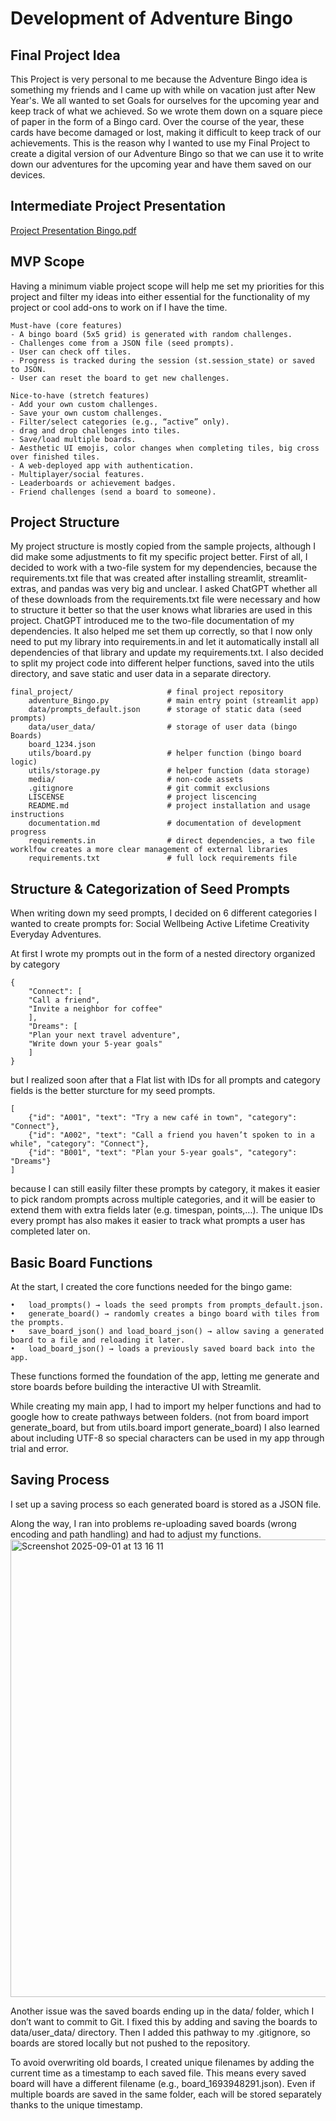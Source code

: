 # Development of Adventure Bingo

## Final Project Idea
This Project is very personal to me because the Adventure Bingo idea is something my friends and I came up with while on vacation just after New Year's. 
We all wanted to set Goals for ourselves for the upcoming year and keep track of what we achieved. So we wrote them down on a square piece of paper in the form of a Bingo card. 
Over the course of the year, these cards have become damaged or lost, making it difficult to keep track of our achievements. 
This is the reason why I wanted to use my Final Project to create a digital version of our Adventure Bingo so that we can use it to write down our adventures for the upcoming year and have them saved on our devices.

## Intermediate Project Presentation

[Project Presentation Bingo.pdf](https://github.com/user-attachments/files/22170390/Project.Presentation.Bingo.pdf)

## MVP Scope

Having a minimum viable project scope will help me set my priorities for this project and filter my ideas into either essential for the functionality of my project or cool add-ons to work on if I have the time.

>
	Must-have (core features)
    - A bingo board (5x5 grid) is generated with random challenges.
    - Challenges come from a JSON file (seed prompts).
    - User can check off tiles.
    - Progress is tracked during the session (st.session_state) or saved to JSON.
    - User can reset the board to get new challenges.

>
 	Nice-to-have (stretch features)
    - Add your own custom challenges.
    - Save your own custom challenges.
    - Filter/select categories (e.g., “active” only).
    - drag and drop challenges into tiles.
    - Save/load multiple boards.
    - Aesthetic UI emojis, color changes when completing tiles, big cross over finished tiles.
    - A web-deployed app with authentication.
    - Multiplayer/social features.
    - Leaderboards or achievement badges.
    - Friend challenges (send a board to someone).

## Project Structure

My project structure is mostly copied from the sample projects, although I did make some adjustments to fit my specific project better. 
First of all, I decided to work with a two-file system for my dependencies, because the requirements.txt file that was created after installing streamlit, streamlit-extras, and pandas was very big and unclear. 
I asked ChatGPT whether all of these downloads from the requirements.txt file were necessary and how to structure it better so that the user knows what libraries are used in this project. 
ChatGPT introduced me to the two-file documentation of my dependencies. 
It also helped me set them up correctly, so that I now only need to put my library into requirements.in and let it automatically install all dependencies of that library and update my requirements.txt.
I also decided to split my project code into different helper functions, saved into the utils directory, and save static and user data in a separate directory.

>
	final_project/                     # final project repository
        adventure_Bingo.py             # main entry point (streamlit app)
        data/prompts_default.json      # storage of static data (seed prompts)
        data/user_data/                # storage of user data (bingo Boards)
        board_1234.json
        utils/board.py                 # helper function (bingo board logic)
        utils/storage.py               # helper function (data storage)
        media/                         # non-code assets    
        .gitignore                     # git commit exclusions
        LISCENSE                       # project liscencing
        README.md                      # project installation and usage instructions
        documentation.md               # documentation of development progress
        requirements.in                # direct dependencies, a two file worklfow creates a more clear management of external libraries
        requirements.txt               # full lock requirements file

## Structure & Categorization of Seed Prompts

When writing down my seed prompts, I decided on 6 different categories I wanted to create prompts for: 
Social
Wellbeing
Active
Lifetime
Creativity
Everyday Adventures.

At first I wrote my prompts out in the form of a nested directory organized by category

>
    {
        "Connect": [
        "Call a friend",
        "Invite a neighbor for coffee"
        ],
        "Dreams": [
        "Plan your next travel adventure",
        "Write down your 5-year goals"
        ]
    }


but I realized soon after that a Flat list with IDs for all prompts and category fields is the better sturcture for my seed prompts.

>
    [
        {"id": "A001", "text": "Try a new café in town", "category": "Connect"},
        {"id": "A002", "text": "Call a friend you haven’t spoken to in a while", "category": "Connect"},
        {"id": "B001", "text": "Plan your 5-year goals", "category": "Dreams"}
    ]

because I can still easily filter these prompts by category, it makes it easier to pick random prompts across multiple categories, and it will be easier to extend them with extra fields later (e.g. timespan, points,...).
The unique IDs every prompt has also makes it easier to track what prompts a user has completed later on.

## Basic Board Functions

At the start, I created the core functions needed for the bingo game:

>
	•	load_prompts() → loads the seed prompts from prompts_default.json.
	•	generate_board() → randomly creates a bingo board with tiles from the prompts.
	•	save_board_json() and load_board_json() → allow saving a generated board to a file and reloading it later.
	•	load_board_json() → loads a previously saved board back into the app.

These functions formed the foundation of the app, letting me generate and store boards before building the interactive UI with Streamlit.

While creating my main app, I had to import my helper functions and had to google how to create pathways between folders.
(not from board import generate_board, but  from utils.board import generate_board)
I also learned about including UTF-8 so special characters can be used in my app through trial and error.

## Saving Process

I set up a saving process so each generated board is stored as a JSON file. 

Along the way, I ran into problems re-uploading saved boards (wrong encoding and path handling) and had to adjust my functions. 
<img width="828" height="732" alt="Screenshot 2025-09-01 at 13 16 11" src="https://github.com/user-attachments/assets/732853c5-3777-4d41-be51-6cbaeb85c2f6" />

Another issue was the saved boards ending up in the data/ folder, which I don’t want to commit to Git. 
I fixed this by adding and saving the boards to data/user_data/ directory. Then I added this pathway to my .gitignore, so boards are stored locally but not pushed to the repository.

To avoid overwriting old boards, I created unique filenames by adding the current time as a timestamp to each saved file.
This means every saved board will have a different filename (e.g., board_1693948291.json). 
Even if multiple boards are saved in the same folder, each will be stored separately thanks to the unique timestamp.
